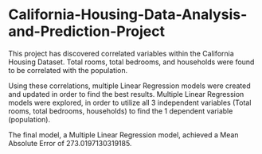 # California-Housing-Data-Analysis-and-Prediction-Project

This project has discovered correlated variables within the California Housing Dataset. Total rooms, total bedrooms, and households were found to be correlated with the population.

Using these correlations, multiple Linear Regression models were created and updated in order to find the best results. Multiple Linear Regression models were explored, in order to utilize all 3 independent variables (Total rooms, total bedrooms, households) to find the 1 dependent variable (population).

The final model, a Multiple Linear Regression model, achieved a Mean Absolute Error of 273.0197130319185.
